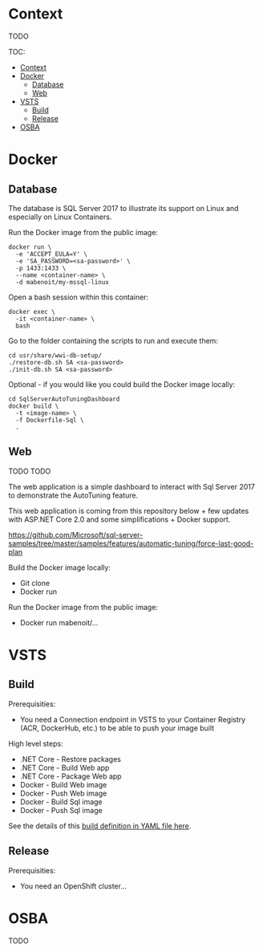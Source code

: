 # Context

TODO

TOC:
- [Context](#context)
- [Docker](#docker)
  - [Database](#database)
  - [Web](#web)
- [VSTS](#vsts)
  - [Build](#build)
  - [Release](#release)
- [OSBA](#osba)

# Docker

## Database

The database is SQL Server 2017 to illustrate its support on Linux and especially on Linux Containers.

Run the Docker image from the public image:
```
docker run \
  -e 'ACCEPT_EULA=Y' \
  -e 'SA_PASSWORD=<sa-password>' \
  -p 1433:1433 \
  --name <container-name> \
  -d mabenoit/my-mssql-linux
```

Open a bash session within this container:
```
docker exec \
  -it <container-name> \
  bash
```

Go to the folder containing the scripts to run and execute them:
```
cd usr/share/wwi-db-setup/
./restore-db.sh SA <sa-password>
./init-db.sh SA <sa-password>
```

Optional - if you would like you could build the Docker image locally:
```
cd SqlServerAutoTuningDashboard
docker build \
  -t <image-name> \
  -f Dockerfile-Sql \
  .
```

## Web

TODO TODO

The web application is a simple dashboard to interact with Sql Server 2017 to demonstrate the AutoTuning feature.

This web application is coming from this repository below + few updates with ASP.NET Core 2.0 and some simplifications + Docker support.

https://github.com/Microsoft/sql-server-samples/tree/master/samples/features/automatic-tuning/force-last-good-plan

Build the Docker image locally:
- Git clone
- Docker run

Run the Docker image from the public image:
- Docker run mabenoit/...

# VSTS

## Build

Prerequisities:
- You need a Connection endpoint in VSTS to your Container Registry (ACR, DockerHub, etc.) to be able to push your image built

High level steps:
- .NET Core - Restore packages
- .NET Core - Build Web app
- .NET Core - Package Web app
- Docker - Build Web image
- Docker - Push Web image
- Docker - Build Sql image
- Docker - Push Sql image

See the details of this [build definition in YAML file here](./SqlServerAutoTuningDashboard/VSTS-CI.yml).

## Release

Prerequisities:
- You need an OpenShift cluster...

# OSBA

TODO
